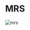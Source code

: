 # MRS
![mrs](https://user-images.githubusercontent.com/72629283/217267879-01bec1e2-3474-4e97-9081-e83a5498d886.PNG)
